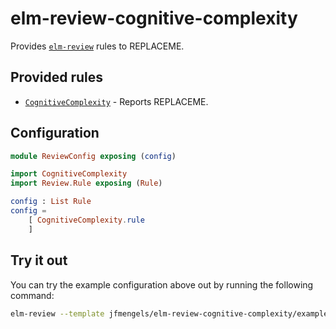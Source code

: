 # elm-review-cognitive-complexity

Provides [`elm-review`](https://package.elm-lang.org/packages/jfmengels/elm-review/latest/) rules to REPLACEME.


## Provided rules

- [`CognitiveComplexity`](https://package.elm-lang.org/packages/jfmengels/elm-review-cognitive-complexity/1.0.0/CognitiveComplexity) - Reports REPLACEME.


## Configuration

```elm
module ReviewConfig exposing (config)

import CognitiveComplexity
import Review.Rule exposing (Rule)

config : List Rule
config =
    [ CognitiveComplexity.rule
    ]
```


## Try it out

You can try the example configuration above out by running the following command:

```bash
elm-review --template jfmengels/elm-review-cognitive-complexity/example
```
